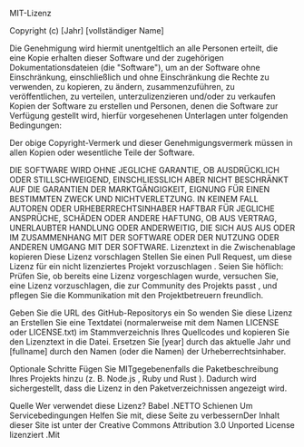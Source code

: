 MIT-Lizenz

Copyright (c) [Jahr] [vollständiger Name]

Die Genehmigung wird hiermit unentgeltlich an alle Personen erteilt, die eine Kopie erhalten
dieser Software und der zugehörigen Dokumentationsdateien (die "Software"), um
an der Software ohne Einschränkung, einschließlich und ohne Einschränkung die Rechte
zu verwenden, zu kopieren, zu ändern, zusammenzuführen, zu veröffentlichen, zu verteilen, unterzulizenzieren und/oder zu verkaufen
Kopien der Software zu erstellen und Personen, denen die Software zur Verfügung gestellt wird,
hierfür vorgesehenen Unterlagen unter folgenden Bedingungen:

Der obige Copyright-Vermerk und dieser Genehmigungsvermerk müssen in allen
Kopien oder wesentliche Teile der Software.

DIE SOFTWARE WIRD OHNE JEGLICHE GARANTIE, OB AUSDRÜCKLICH ODER
STILLSCHWEIGEND, EINSCHLIESSLICH ABER NICHT BESCHRÄNKT AUF DIE GARANTIEN DER MARKTGÄNGIGKEIT,
EIGNUNG FÜR EINEN BESTIMMTEN ZWECK UND NICHTVERLETZUNG. IN KEINEM FALL
AUTOREN ODER URHEBERRECHTSINHABER HAFTBAR FÜR JEGLICHE ANSPRÜCHE, SCHÄDEN ODER ANDERE
HAFTUNG, OB AUS VERTRAG, UNERLAUBTER HANDLUNG ODER ANDERWEITIG, DIE SICH AUS
AUS ODER IM ZUSAMMENHANG MIT DER SOFTWARE ODER DER NUTZUNG ODER ANDEREN UMGANG MIT DER
SOFTWARE.
Lizenztext in die Zwischenablage kopieren
Diese Lizenz vorschlagen
Stellen Sie einen Pull Request, um diese Lizenz für ein nicht lizenziertes Projekt vorzuschlagen . Seien Sie höflich: Prüfen Sie, ob bereits eine Lizenz vorgeschlagen wurde, versuchen Sie, eine Lizenz vorzuschlagen, die zur Community des Projekts passt , und pflegen Sie die Kommunikation mit den Projektbetreuern freundlich.

Geben Sie die URL des GitHub-Repositorys ein
So wenden Sie diese Lizenz an
Erstellen Sie eine Textdatei (normalerweise mit dem Namen LICENSE oder LICENSE.txt) im Stammverzeichnis Ihres Quellcodes und kopieren Sie den Lizenztext in die Datei. Ersetzen Sie [year] durch das aktuelle Jahr und [fullname] durch den Namen (oder die Namen) der Urheberrechtsinhaber.

Optionale Schritte
Fügen Sie MITgegebenenfalls die Paketbeschreibung Ihres Projekts hinzu (z. B. Node.js , Ruby und Rust ). Dadurch wird sichergestellt, dass die Lizenz in den Paketverzeichnissen angezeigt wird.

 Quelle
Wer verwendet diese Lizenz?
Babel
.NETTO
Schienen
Um Servicebedingungen Helfen Sie mit, diese Seite zu verbessernDer Inhalt dieser Site ist unter der Creative Commons Attribution 3.0 Unported License lizenziert .Mit 
